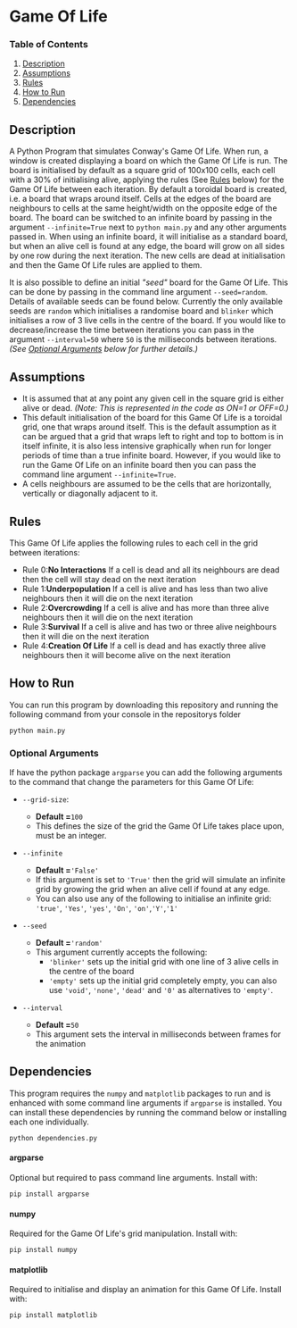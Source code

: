 # Game Of Life

### Table of Contents
1. [Description](#description)
2. [Assumptions](#assumptions)
2. [Rules](#rules)
3. [How to Run](#how-to-run)
4. [Dependencies](#dependencies)

## Description
A Python Program that simulates Conway's Game Of Life. When run, a window is created displaying a board on which the Game Of Life is run. The board is initialised by default as a square grid of 100x100 cells, each cell with a 30% of initialising alive, applying the rules (See [Rules](#rules) below) for the Game Of Life between each iteration. By default a toroidal board is created, i.e. a board that wraps around itself. Cells at the edges of the board are neighbours to cells at the same height/width on the opposite edge of the board. The board can be switched to an infinite board by passing in the argument `--infinite=True` next to `python main.py` and any other arguments passed in. When using an infinite board, it will initialise as a standard board, but when an alive cell is found at any edge, the board will grow on all sides by one row during the next iteration. The new cells are dead at initialisation and then the Game Of Life rules are applied to them.

It is also possible to define an initial _"seed"_ board for the Game Of Life. This can be done by passing in the command line argument `--seed=random`. Details of available seeds can be found below. Currently the only available seeds are `random` which initialises a randomise board and `blinker` which initialises a row of 3 live cells in the centre of the board. If you would like to decrease/increase the time between iterations you can pass in the argument `--interval=50` where `50` is the milliseconds between iterations. _(See [Optional Arguments](#optional-arguments) below for further details.)_

## Assumptions

- It is assumed that at any point any given cell in the square grid is either alive or dead. _(Note: This is represented in the code as ON=1 or OFF=0.)_ 
- This default initialisation of the board for this Game Of Life is a toroidal grid, one that wraps around itself. This is the default assumption as it can be argued that a grid that wraps left to right and top to bottom is in itself infinite, it is also less intensive graphically when run for longer periods of time than a true infinite board. However, if you would like to run the Game Of Life on an infinite board then you can pass the command line argument `--infinite=True`.
- A cells neighbours are assumed to be the cells that are horizontally, vertically or diagonally adjacent to it.

## Rules

This Game Of Life applies the following rules to each cell in the grid between iterations:
- Rule 0:**No Interactions** If a cell is dead and all its neighbours are dead then the cell will stay dead on the next iteration
- Rule 1:**Underpopulation** If a cell is alive and has less than two alive neighbours then it will die on the next iteration
- Rule 2:**Overcrowding** If a cell is alive and has more than three alive neighbours then it will die on the next iteration
- Rule 3:**Survival** If a cell is alive and has two or three alive neighbours then it will die on the next iteration
- Rule 4:**Creation Of Life** If a cell is dead and has exactly three alive neighbours then it will become alive on the next iteration

## How to Run
You can run this program by downloading this repository and running the following command from your console in the repositorys folder
```
python main.py
```
### Optional Arguments
If have the python package `argparse` you can add the following arguments to the command that change the parameters for this Game Of Life:
- `--grid-size`:
  - **Default =**`100`
  - This defines the size of the grid the Game Of Life takes place upon, must be an integer.
  
- `--infinite`
  - **Default =**`'False'`
  - If this argument is set to `'True'` then the grid will simulate an infinite grid by growing the grid when an alive cell if found at any edge.
  - You can also use any of the following to initialise an infinite grid: `'true'`, `'Yes'`, `'yes'`, `'On'`, `'on'`,`'Y'`,`'1'`
- `--seed`
  - **Default =**`'random'`
  - This argument currently accepts the following: 
    - `'blinker'` sets up the initial grid with one line of 3 alive cells in the centre of the board
    - `'empty'` sets up the initial grid completely empty, you can also use `'void'`, `'none'`, `'dead'` and `'0'` as alternatives to `'empty'`.
- `--interval`
  - **Default =**`50`
  - This argument sets the interval in milliseconds between frames for the animation

## Dependencies
This program requires the `numpy` and `matplotlib` packages to run and is enhanced with some command line arguments if `argparse` is installed. You can install these dependencies by running the command below or installing each one individually. 
```
python dependencies.py
```

#### argparse
Optional but required to pass command line arguments. Install with:
````
pip install argparse
````
#### numpy
Required for the Game Of Life's grid manipulation. Install with:
````
pip install numpy
````
#### matplotlib
Required to initialise and display an animation for this Game Of Life. Install with:
````
pip install matplotlib
````

